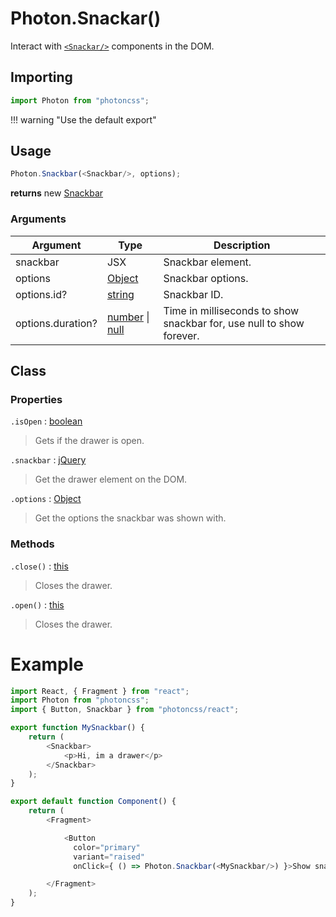 # Photon.Snackar()
Interact with [`<Snackar/>`](../../components/snackbar/) components in the DOM.

## Importing
```js
import Photon from "photoncss";
```
!!! warning "Use the default export"

## Usage
```js
Photon.Snackbar(<Snackbar/>, options);
```
**returns** new [Snackbar](./#Class)

### Arguments
| Argument | Type | Description |
| - | - | - |
| snackbar | JSX | Snackbar element. |
| options | [Object](https://developer.mozilla.org/en-US/docs/Web/JavaScript/Reference/Global_Objects/Object) | Snackbar options. |
| options.id? | [string](https://developer.mozilla.org/en-US/docs/Web/JavaScript/Reference/Global_Objects/String) | Snackbar ID. |
| options.duration? | [number](https://developer.mozilla.org/en-US/docs/Web/JavaScript/Reference/Global_Objects/Number) \| [null](https://developer.mozilla.org/en-US/docs/Web/JavaScript/Reference/Global_Objects/Null) | Time in milliseconds to show snackbar for, use null to show forever. |

## Class

### Properties
`.isOpen` : [boolean](https://developer.mozilla.org/en-US/docs/Web/JavaScript/Reference/Global_Objects/Boolean)
> Gets if the drawer is open.

`.snackbar` : [jQuery](https://api.jquery.com/jQuery/)
> Get the drawer element on the DOM.

`.options` : [Object](https://developer.mozilla.org/en-US/docs/Web/JavaScript/Reference/Global_Objects/Object)
> Get the options the snackbar was shown with.

### Methods
`.close()` : [this](./)
> Closes the drawer.

`.open()` : [this](./)
> Closes the drawer.

# Example
```js
import React, { Fragment } from "react";
import Photon from "photoncss";
import { Button, Snackbar } from "photoncss/react";

export function MySnackbar() {
	return (
		<Snackbar>
			<p>Hi, im a drawer</p>
		</Snackbar>
	);
}

export default function Component() {
    return (
        <Fragment>

			<Button
			  color="primary"
			  variant="raised"
			  onClick={ () => Photon.Snackbar(<MySnackbar/>) }>Show snackbar</Button>

        </Fragment>
    );
}
```
